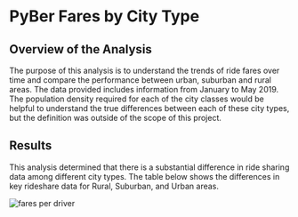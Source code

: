 # PyBer Fares by City Type 
## Overview of the Analysis
The purpose of this analysis is to understand the trends of ride fares over time and compare the performance between urban, suburban and rural areas. The data provided includes information from January to May 2019. The population density required for each of the city classes would be helpful to understand the true differences between each of these city types, but the definition was outside of the scope of this project. 
## Results 
This analysis determined that there is a substantial difference in ride sharing data among different city types. The table below shows the differences in key rideshare data for Rural, Suburban, and Urban areas. 

![fares per driver ](https://user-images.githubusercontent.com/105991478/179405050-ea903c31-2cb7-43db-9751-93ec43f60334.png)
